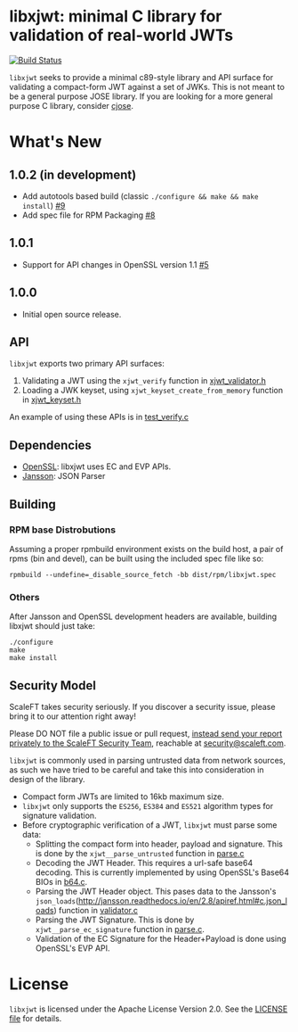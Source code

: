 # libxjwt: minimal C library for validation of real-world JWTs

[![Build Status](https://travis-ci.org/ScaleFT/libxjwt.svg?branch=master)](https://travis-ci.org/ScaleFT/libxjwt)

`libxjwt` seeks to provide a minimal c89-style library and API surface for validating a compact-form JWT against a set of JWKs. This is not meant to be a general purpose JOSE library.  If you are looking for a more general purpose C library, consider [cjose](https://github.com/cisco/cjose).

# What's New

## 1.0.2 (in development)

- Add autotools based build (classic `./configure && make && make install`) [#9](https://github.com/ScaleFT/libxjwt/pull/9)
- Add spec file for RPM Packaging  [#8](https://github.com/ScaleFT/libxjwt/pull/8)

## 1.0.1

- Support for API changes in OpenSSL version 1.1 [#5](https://github.com/ScaleFT/libxjwt/pull/5)

## 1.0.0

- Initial open source release.

## API

`libxjwt` exports two primary API surfaces:

1) Validating a JWT using the `xjwt_verify` function in [xjwt_validator.h](./include/xjwt/xjwt_validator.h)
2) Loading a JWK keyset, using `xjwt_keyset_create_from_memory` function in [xjwt_keyset.h](./include/xjwt/xjwt_keyset.h)

An example of using these APIs is in [test_verify.c](./tests/test_verify.c)

## Dependencies

- [OpenSSL](https://www.openssl.org/): libxjwt uses EC and EVP APIs.
- [Jansson](http://www.digip.org/jansson/): JSON Parser

## Building

### RPM base Distrobutions

Assuming a proper rpmbuild environment exists on the build host, a pair of rpms (bin and devel), can be built using the included spec file like so:

```
rpmbuild --undefine=_disable_source_fetch -bb dist/rpm/libxjwt.spec
```

### Others

After Jansson and OpenSSL development headers are available, building libxjwt should just take:

```
./configure
make
make install
```

## Security Model

ScaleFT takes security seriously. If you discover a security issue, please bring it to our attention right away!

Please DO NOT file a public issue or pull request, [instead send your report privately to the ScaleFT Security Team](https://www.scaleft.com/company/security/), reachable at [security@scaleft.com](mailto:security@scaleft.com).

`libxjwt` is commonly used in parsing untrusted data from network sources, as such we have tried to be careful and take this into consideration in design of the library.

- Compact form JWTs are limited to 16kb maximum size.
- `libxjwt` only supports the `ES256`, `ES384` and `ES521` algorithm types for signature validation.
- Before cryptographic verification of a JWT, `libxjwt` must parse some data:
  - Splitting the compact form into header, payload and signature.  This is done by the `xjwt__parse_untrusted` function in [parse.c](./src/parse.c)
  - Decoding the JWT Header.  This requires a url-safe base64 decoding.  This is currently implemented by using OpenSSL's Base64 BIOs in [b64.c](./src/b64.c).
  - Parsing the JWT Header object.  This pases data to the Jansson's `json_loads`(http://jansson.readthedocs.io/en/2.8/apiref.html#c.json_loads) function in [validator.c](./src/validator.c)
  - Parsing the JWT Signature. This is done by `xjwt__parse_ec_signature` function in [parse.c](./src/parse.c).
  - Validation of the EC Signature for the Header+Payload is done using OpenSSL's EVP API.


# License

`libxjwt` is licensed under the Apache License Version 2.0. See the [LICENSE file](./LICENSE) for details.
